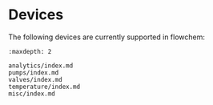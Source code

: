 # Devices

The following devices are currently supported in flowchem:

```{toctree}
:maxdepth: 2

analytics/index.md
pumps/index.md
valves/index.md
temperature/index.md
misc/index.md

```
